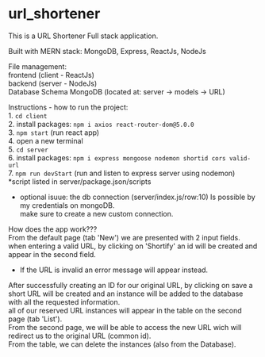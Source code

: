 # url_shortener

This is a URL Shortener Full stack application.</br>

Built with MERN stack: MongoDB, Express, ReactJs, NodeJs

File management:</br>
    frontend (client - ReactJs)</br>
    backend (server - NodeJs)</br>
    Database Schema MongoDB (located at: server -> models -> URL)</br>

Instructions - how to run the project:</br>
    1. `cd client`</br>
    2. install packages: 
         `npm i axios react-router-dom@5.0.0` </br>
    3. `npm start` (run react app)</br>
    4. open a new terminal</br>
    5. `cd server`</br>
    6. install packages:
         `npm i express mongoose nodemon shortid cors valid-url`</br>
    7. `npm run devStart` (run and listen to express server using nodemon)</br>
        *script listed in server/package.json/scripts</br>

* optional isuue: the db connection (server/index.js/row:10) Is possible by my credentials on mongoDB.</br> make sure to create a new custom connection. 

How does the app work???</br>
From the default page (tab 'New') we are presented with 2 input fields.</br>
when entering a valid URL, by clicking on 'Shortify' an id will be created
and appear in the second field. </br>
* If the URL is invalid an error message will appear instead.</br>

After successfully creating an ID for our original URL, by clicking on save a short URL will be created
and an instance will be added to the database with all the requested information.</br>
all of our reserved URL instances will appear in the table on the second page (tab 'List').</br>
From the second page, we will be able to access the new URL wich will redirect us to the original URL
(common id).</br>
From the table, we can delete the instances (also from the Database).

